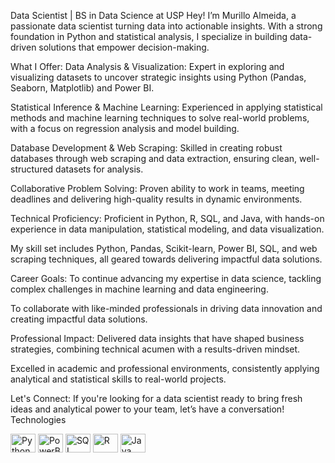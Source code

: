 Data Scientist | BS in Data Science at USP
Hey! I’m Murillo Almeida, a passionate data scientist turning data into actionable insights. With a strong foundation in Python and statistical analysis, I specialize in building data-driven solutions that empower decision-making.

What I Offer:
Data Analysis & Visualization: Expert in exploring and visualizing datasets to uncover strategic insights using Python (Pandas, Seaborn, Matplotlib) and Power BI.

Statistical Inference & Machine Learning: Experienced in applying statistical methods and machine learning techniques to solve real-world problems, with a focus on regression analysis and model building.

Database Development & Web Scraping: Skilled in creating robust databases through web scraping and data extraction, ensuring clean, well-structured datasets for analysis.

Collaborative Problem Solving: Proven ability to work in teams, meeting deadlines and delivering high-quality results in dynamic environments.

Technical Proficiency: Proficient in Python, R, SQL, and Java, with hands-on experience in data manipulation, statistical modeling, and data visualization.

My skill set includes Python, Pandas, Scikit-learn, Power BI, SQL, and web scraping techniques, all geared towards delivering impactful data solutions.

Career Goals:
To continue advancing my expertise in data science, tackling complex challenges in machine learning and data engineering.

To collaborate with like-minded professionals in driving data innovation and creating impactful data solutions.

Professional Impact:
Delivered data insights that have shaped business strategies, combining technical acumen with a results-driven mindset.

Excelled in academic and professional environments, consistently applying analytical and statistical skills to real-world projects.

Let's Connect:
If you're looking for a data scientist ready to bring fresh ideas and analytical power to your team, let’s have a conversation!
Technologies
<div style="display: inline_block"> <img align="center" alt="Python" height="30" width="40" src="https://cdn.jsdelivr.net/gh/devicons/devicon/icons/python/python-original.svg"/> <img align="center" alt="PowerBI" height="30" width="40" src="https://upload.wikimedia.org/wikipedia/commons/c/cf/New_Power_BI_Logo.svg"/> <img align="center" alt="SQL" height="30" width="40" src="https://cdn.jsdelivr.net/gh/devicons/devicon/icons/mysql/mysql-original.svg"/> <img align="center" alt="R" height="30" width="40" src="https://cdn.jsdelivr.net/gh/devicons/devicon/icons/r/r-original.svg"/> <img align="center" alt="Java" height="30" width="40" src="https://cdn.jsdelivr.net/gh/devicons/devicon/icons/java/java-original.svg"/> </div>
